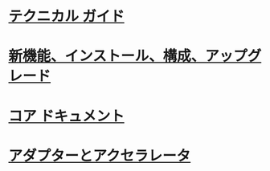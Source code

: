 # [テクニカル ガイド](technical-guides\TOC.md)
# [新機能、インストール、構成、アップグレード](install-and-config-guides\TOC.md)
# [コア ドキュメント](core\TOC.md)
# [アダプターとアクセラレータ](adapters-and-accelerators\TOC.md)

